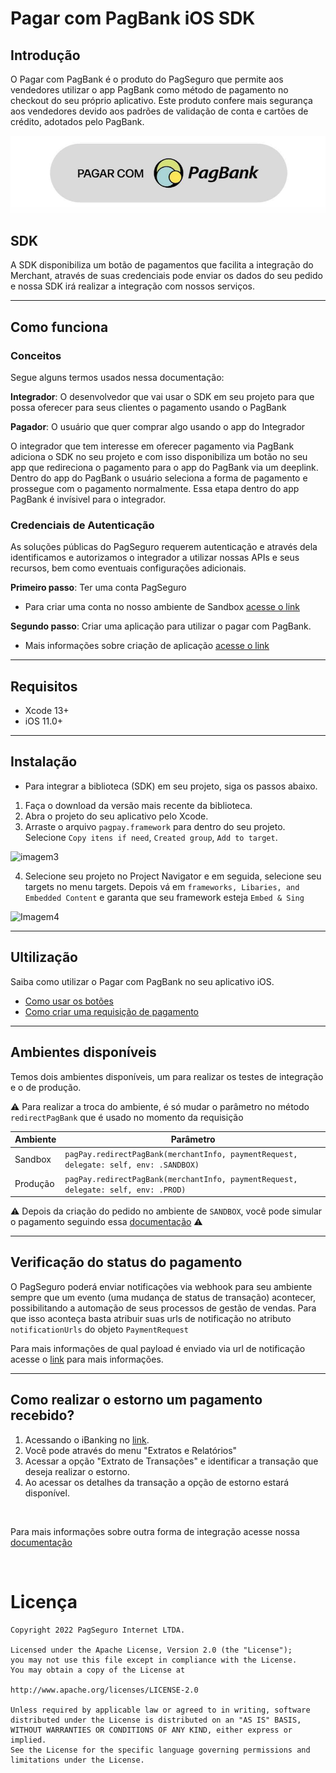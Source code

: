 # Pagar com PagBank iOS SDK

## Introdução
O Pagar com PagBank é o produto do PagSeguro que permite aos vendedores utilizar o app PagBank como método de pagamento no checkout do seu próprio aplicativo. Este produto confere mais segurança aos vendedores devido aos padrões de validação de conta e cartões de crédito, adotados pelo PagBank. 

![botoesPagPay](docs/images/example_light_button.png)

## SDK

A SDK disponibiliza um botão de pagamentos que facilita a integração do Merchant, através de suas credenciais pode enviar os dados do seu pedido e nossa SDK irá realizar a integração com nossos serviços. 

---

## Como funciona

### Conceitos

Segue alguns termos usados nessa documentação:

**Integrador**: O desenvolvedor que vai usar o SDK em seu projeto para que possa oferecer para seus clientes o pagamento usando o PagBank

**Pagador**: O usuário que quer comprar algo usando o app do Integrador

O integrador que tem interesse em oferecer pagamento via PagBank adiciona o SDK no seu projeto e com isso disponibiliza um botão no seu app que redireciona o pagamento para o app do PagBank via um deeplink. Dentro do app do PagBank o usuário seleciona a forma de pagamento e prossegue com o pagamento normalmente. Essa etapa dentro do app PagBank é invísivel para o integrador.

### Credenciais de Autenticação
As soluções públicas do PagSeguro requerem autenticação e através dela identificamos e autorizamos o integrador a utilizar nossas APIs e seus recursos, bem como eventuais configurações adicionais.

**Primeiro passo**: Ter uma conta PagSeguro

- Para criar uma conta no nosso ambiente de Sandbox [acesse o link](https://acesso.pagseguro.uol.com.br/sandbox)

**Segundo passo**: Criar uma aplicação para utilizar o pagar com PagBank.
- Mais informações sobre criação de aplicação [acesse o link](https://dev.pagseguro.uol.com.br/reference/connect-create-client)

___

## Requisitos

- Xcode 13+
- iOS 11.0+

___

## Instalação
- Para integrar a biblioteca (SDK) em seu projeto, siga os passos abaixo.
1. Faça o download da versão mais recente da biblioteca.
2. Abra o projeto do seu aplicativo pelo Xcode.
3. Arraste o arquivo `pagpay.framework` para dentro do seu projeto. Selecione `Copy itens if need`, `Created group`, `Add to target`.

![imagem3](https://user-images.githubusercontent.com/68859160/114779283-4a074d80-9d4c-11eb-9ac8-6b0d28185a52.png)

4. Selecione seu projeto no Project Navigator e em seguida, selecione seu targets no menu targets. Depois vá em `frameworks, Libaries, and Embedded Content` e garanta que seu framework esteja `Embed & Sing`

![Imagem4](https://user-images.githubusercontent.com/68859160/114779354-65725880-9d4c-11eb-80bd-7e18eafec923.png)
___

## Ultilização
Saiba como utilizar o Pagar com PagBank no seu aplicativo iOS.

* [Como usar os botões](docs/buttons.md)
* [Como criar uma requisição de pagamento](docs/how_to_use.md)

___

## Ambientes disponíveis
Temos dois ambientes disponíveis, um para realizar os testes de integração e o de produção.

:warning: Para realizar a troca do ambiente, é só mudar o parâmetro no método `redirectPagBank` que é usado no momento da requisição


| Ambiente | Parâmetro|
|----------|----------|
| Sandbox  | `pagPay.redirectPagBank(merchantInfo, paymentRequest, delegate: self, env: .SANDBOX)`|
| Produção | `pagPay.redirectPagBank(merchantInfo, paymentRequest, delegate: self, env: .PROD)`|

:warning: Depois da criação do pedido no ambiente de `SANDBOX`, você pode simular o pagamento seguindo essa [documentação](https://dev.pagseguro.uol.com.br/reference/pagando-um-pedido-com-deeplink-em-sandbox) :warning:

___


## Verificação do status do pagamento

O PagSeguro poderá enviar notificações via webhook para seu ambiente sempre que um evento (uma mudança de status de transação) acontecer, possibilitando a automação de seus processos de gestão de vendas.
Para que isso aconteça basta atribuir suas urls de notificação no atributo `notificationUrls` do objeto `PaymentRequest`

Para mais informações de qual payload é enviado via url de notificação acesse o [link](https://dev.pagseguro.uol.com.br/reference/charge-webhook) para mais informações.


___


## Como realizar o estorno um pagamento recebido?

1. Acessando o iBanking no [link](https://acesso.pagseguro.uol.com.br/).
2. Você pode através do menu "Extratos e Relatórios" 
3. Acessar a opção "Extrato de Transações" e identificar a transação que deseja realizar o estorno. 
4. Ao acessar os detalhes da transação a opção de estorno estará disponível.


<br>

Para mais informações sobre outra forma de integração acesse nossa [documentação](https://dev.pagseguro.uol.com.br/reference/criando-um-pedido-com-deeplink-pagar-com-pagbank)

<br>

Licença
=======

    Copyright 2022 PagSeguro Internet LTDA.

    Licensed under the Apache License, Version 2.0 (the "License");
    you may not use this file except in compliance with the License.
    You may obtain a copy of the License at

    http://www.apache.org/licenses/LICENSE-2.0

    Unless required by applicable law or agreed to in writing, software
    distributed under the License is distributed on an "AS IS" BASIS,
    WITHOUT WARRANTIES OR CONDITIONS OF ANY KIND, either express or implied.
    See the License for the specific language governing permissions and
    limitations under the License.
